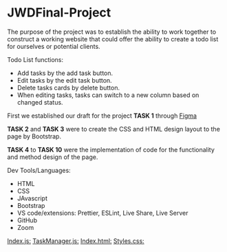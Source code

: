 # JWDFinal-Project

The purpose of the project was to establish the ability to work together to construct a working website that could offer the ability to create a todo list for ourselves or potential clients. 

Todo List functions:
- Add tasks by the add task button.
- Edit tasks by the edit task button.
- Delete tasks cards by delete button.
- When editing tasks, tasks can switch to a new column based on changed status. 


First we established our draft for the project **TASK 1** through [Figma](https://www.figma.com/file/GzxCKHSbgq1G7h2iMkS2s2/Wireframe)

**TASK 2** and **TASK 3** were to create the CSS and HTML design layout to the page by Bootstrap.

**TASK 4** to   **TASK 10** were the implementation of code for the functionality and method design of the page.

Dev Tools/Languages:
- HTML
- CSS
- JAvascript
- Bootstrap
- VS code/extensions: Prettier, ESLint, Live Share, Live Server
- GitHub
- Zoom

[Index.js:](https://github.com/Matheson2204/JWDFinal-Project/blob/main/js/index.js)
[TaskManager.js:](https://github.com/Matheson2204/JWDFinal-Project/blob/main/js/taskManager.js)
[Index.html:](https://github.com/Matheson2204/JWDFinal-Project/blob/main/index.html)
[Styles.css:](https://github.com/Matheson2204/JWDFinal-Project/blob/main/styles.css)

